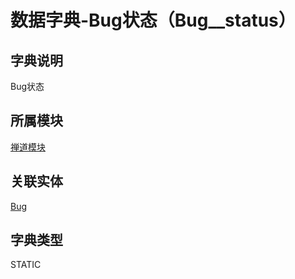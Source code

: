 # 数据字典-Bug状态（Bug__status）
## 字典说明
Bug状态

## 所属模块
[禅道模块](../module/zentao)

## 关联实体
[Bug](../module/zentao/Bug)

## 字典类型
STATIC




